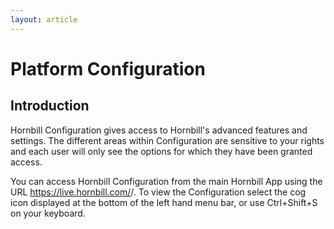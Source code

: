 ```yaml
---
layout: article
---
```

# Platform Configuration
## Introduction
Hornbill Configuration gives access to Hornbill's advanced features and settings. The different areas within Configuration are sensitive to your rights and each user will only see the options for which they have been granted access.

You can access Hornbill Configuration from the main Hornbill App using the URL https://live.hornbill.com/<instance-name>/. To view the Configuration select the cog icon displayed at the bottom of the left hand menu bar, or use Ctrl+Shift+S on your keyboard.
